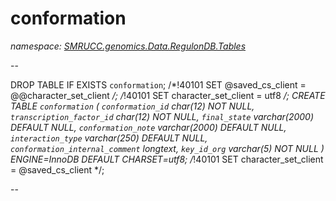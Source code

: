 ﻿# conformation
_namespace: [SMRUCC.genomics.Data.RegulonDB.Tables](./index.md)_

--
 
 DROP TABLE IF EXISTS `conformation`;
 /*!40101 SET @saved_cs_client = @@character_set_client */;
 /*!40101 SET character_set_client = utf8 */;
 CREATE TABLE `conformation` (
 `conformation_id` char(12) NOT NULL,
 `transcription_factor_id` char(12) NOT NULL,
 `final_state` varchar(2000) DEFAULT NULL,
 `conformation_note` varchar(2000) DEFAULT NULL,
 `interaction_type` varchar(250) DEFAULT NULL,
 `conformation_internal_comment` longtext,
 `key_id_org` varchar(5) NOT NULL
 ) ENGINE=InnoDB DEFAULT CHARSET=utf8;
 /*!40101 SET character_set_client = @saved_cs_client */;
 
 --




